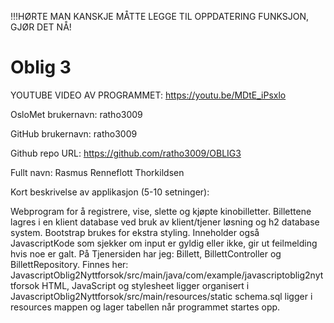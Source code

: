 !!!HØRTE MAN KANSKJE MÅTTE LEGGE TIL OPPDATERING FUNKSJON, GJØR DET NÅ!

Oblig 3
=======
YOUTUBE VIDEO AV PROGRAMMET: https://youtu.be/MDtE_iPsxlo

OsloMet brukernavn: ratho3009

GitHub brukernavn: ratho3009

Github repo URL: https://github.com/ratho3009/OBLIG3

Fullt navn: Rasmus Renneflott Thorkildsen

Kort beskrivelse av applikasjon (5-10 setninger):

Webprogram for å registrere, vise, slette og kjøpte kinobilletter. Billettene lagres i en klient database ved bruk av klient/tjener løsning og h2 database system.
Bootstrap brukes for ekstra styling. Inneholder også JavascriptKode som sjekker om input er gyldig eller ikke, gir ut feilmelding hvis noe er galt. 
På Tjenersiden har jeg: Billett, BillettController og BillettRepository. Finnes her: JavascriptOblig2Nyttforsok/src/main/java/com/example/javascriptoblig2nyttforsok
HTML, JavaScript og stylesheet ligger organisert i JavascriptOblig2Nyttforsok/src/main/resources/static
schema.sql ligger i resources mappen og lager tabellen når programmet startes opp. 













